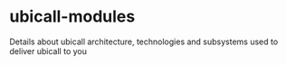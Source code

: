 # ubicall-modules
Details about ubicall architecture, technologies and subsystems used to deliver ubicall to you
